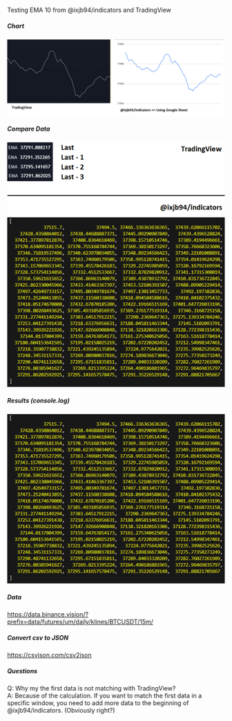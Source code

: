 Testing EMA 10 from @ixjb94/indicators and TradingView

##### Chart
![Chart](https://raw.githubusercontent.com/ixjb94/indicators-data-test/master/images/Chart.png "Chart")

##### Compare Data
![Compare](https://raw.githubusercontent.com/ixjb94/indicators-data-test/master/images/Compare.png "Compare")

##### Results (console.log)
![Results](https://raw.githubusercontent.com/ixjb94/indicators-data-test/master/images/Results.png "Results")

##### Data
https://data.binance.vision/?prefix=data/futures/um/daily/klines/BTCUSDT/15m/

##### Convert csv to JSON
https://csvjson.com/csv2json

##### Questions
Q: Why my the first data is not matching with TradingView?    
A: Because of the calculation. If you want to match the first data in a specific window, you need to add more data to the beginning of @ixjb94/indicators. (Obviously right?)